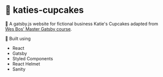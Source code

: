 # 🧁 katies-cupcakes

🚀  A gatsby.js website for fictional business Katie's Cupcakes adapted from [Wes Bos' Master Gatsby course](https://mastergatsby.com/).

🔧  Built using
- React
- Gatsby
- Styled Components
- React Helmet
- Sanity
